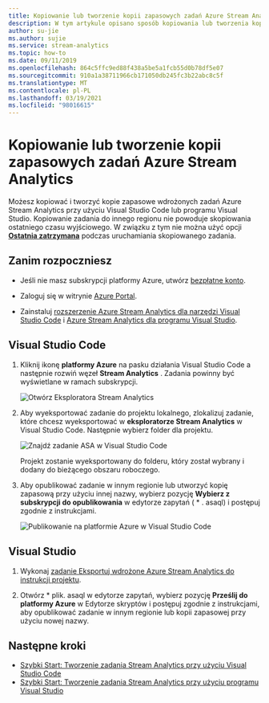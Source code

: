 ```yaml
---
title: Kopiowanie lub tworzenie kopii zapasowych zadań Azure Stream Analytics
description: W tym artykule opisano sposób kopiowania lub tworzenia kopii zapasowej zadania Azure Stream Analytics.
author: su-jie
ms.author: sujie
ms.service: stream-analytics
ms.topic: how-to
ms.date: 09/11/2019
ms.openlocfilehash: 864c5ffc9ed88f438a5be5a1fcb55d0b78df5e07
ms.sourcegitcommit: 910a1a38711966cb171050db245fc3b22abc8c5f
ms.translationtype: MT
ms.contentlocale: pl-PL
ms.lasthandoff: 03/19/2021
ms.locfileid: "98016615"
---
```

# <a name="copy-or-back-up-azure-stream-analytics-jobs"></a>Kopiowanie lub tworzenie kopii zapasowych zadań Azure Stream Analytics

Możesz kopiować i tworzyć kopie zapasowe wdrożonych zadań Azure Stream Analytics przy użyciu Visual Studio Code lub programu Visual Studio. Kopiowanie zadania do innego regionu nie powoduje skopiowania ostatniego czasu wyjściowego. W związku z tym nie można użyć opcji [**Ostatnia zatrzymana**](./start-job.md#start-options) podczas uruchamiania skopiowanego zadania.

## <a name="before-you-begin"></a>Zanim rozpoczniesz
* Jeśli nie masz subskrypcji platformy Azure, utwórz [bezpłatne konto](https://azure.microsoft.com/free/).

* Zaloguj się w witrynie [Azure Portal](https://portal.azure.com/).

* Zainstaluj [rozszerzenie Azure Stream Analytics dla narzędzi Visual Studio Code](quick-create-visual-studio-code.md#install-the-azure-stream-analytics-tools-extension) i [Azure Stream Analytics dla programu Visual Studio](quick-create-visual-studio-code.md#install-the-azure-stream-analytics-tools-extension).  

## <a name="visual-studio-code"></a>Visual Studio Code

1. Kliknij ikonę **platformy Azure** na pasku działania Visual Studio Code a następnie rozwiń węzeł **Stream Analytics** . Zadania powinny być wyświetlane w ramach subskrypcji.

   ![Otwórz Eksploratora Stream Analytics](./media/vscode-explore-jobs/open-explorer.png)

2. Aby wyeksportować zadanie do projektu lokalnego, zlokalizuj zadanie, które chcesz wyeksportować w **eksploratorze Stream Analytics** w Visual Studio Code. Następnie wybierz folder dla projektu.

    ![Znajdź zadanie ASA w Visual Studio Code](./media/vscode-explore-jobs/export-job.png)

    Projekt zostanie wyeksportowany do folderu, który został wybrany i dodany do bieżącego obszaru roboczego.

3. Aby opublikować zadanie w innym regionie lub utworzyć kopię zapasową przy użyciu innej nazwy, wybierz pozycję **Wybierz z subskrypcji do opublikowania** w edytorze zapytań ( \* . asaql) i postępuj zgodnie z instrukcjami.

    ![Publikowanie na platformie Azure w Visual Studio Code](./media/quick-create-visual-studio-code/submit-job.png)

## <a name="visual-studio"></a>Visual Studio

1. Wykonaj [zadanie Eksportuj wdrożone Azure Stream Analytics do instrukcji projektu](./stream-analytics-vs-tools.md#export-jobs-to-a-project).

2. Otwórz \* plik. asaql w edytorze zapytań, wybierz pozycję **Prześlij do platformy Azure** w Edytorze skryptów i postępuj zgodnie z instrukcjami, aby opublikować zadanie w innym regionie lub kopii zapasowej przy użyciu nowej nazwy.

## <a name="next-steps"></a>Następne kroki

* [Szybki Start: Tworzenie zadania Stream Analytics przy użyciu Visual Studio Code](quick-create-visual-studio-code.md)
* [Szybki Start: Tworzenie zadania Stream Analytics przy użyciu programu Visual Studio](stream-analytics-quick-create-vs.md)